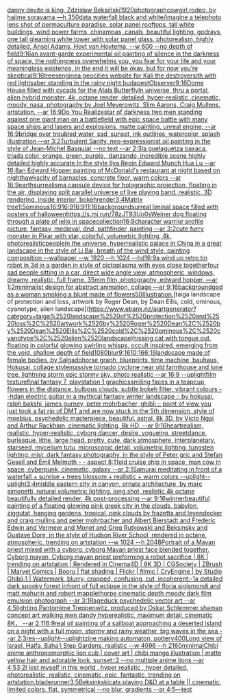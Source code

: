 [danny devito is king, Zdzisław Beksiński](https://www.ebank.nz/aiartgenerator?category=danny%2520devito%2520is%2520king%2C%2520Zdzis%C5%82aw%2520Beksi%C5%84ski)[1920](https://www.ebank.nz/aiartgenerator?category=1920)[photograph](https://www.ebank.nz/aiartgenerator?category=photograph)[cowgirl rodeo, by hajime sorayama —h 350](https://www.ebank.nz/aiartgenerator?category=cowgirl%2520rodeo%2C%2520by%2520hajime%2520sorayama%2520%E2%80%94h%2520350)[data waterfall black and white](https://www.ebank.nz/aiartgenerator?category=data%2520waterfall%2520black%2520and%2520white)[/imagine a telephoto lens shot of permaculture paradise, solar panel rooftops, tall white buildings, wind power farms, chinampas, canals, beautiful lighting, godrays, one tall gleaming white tower with solar panel glass, photorealism, highly detailed, Ansel Adams, Hoyt van Hoytema, --w 600 --no depth of field](https://www.ebank.nz/aiartgenerator?category=/imagine%2520a%2520telephoto%2520lens%2520shot%2520of%2520permaculture%2520paradise%2C%2520solar%2520panel%2520rooftops%2C%2520tall%2520white%2520buildings%2C%2520wind%2520power%2520farms%2C%2520chinampas%2C%2520canals%2C%2520beautiful%2520lighting%2C%2520godrays%2C%2520one%2520tall%2520gleaming%2520white%2520tower%2520with%2520solar%2520panel%2520glass%2C%2520photorealism%2C%2520highly%2520detailed%2C%2520Ansel%2520Adams%2C%2520Hoyt%2520van%2520Hoytema%2C%2520--w%2520600%2520--no%2520depth%2520of%2520field)[9:16](https://www.ebank.nz/aiartgenerator?category=9%3A16)[an avant-garde experimental oil painting of silence in the darkness of space, the nothingness overwhelms you, you fear for your life and your meaningless existence, in the end it will be okay, but for now you’re skeptical](https://www.ebank.nz/aiartgenerator?category=an%2520avant-garde%2520experimental%2520oil%2520painting%2520of%2520silence%2520in%2520the%2520darkness%2520of%2520space%2C%2520the%2520nothingness%2520overwhelms%2520you%2C%2520you%2520fear%2520for%2520your%2520life%2520and%2520your%2520meaningless%2520existence%2C%2520in%2520the%2520end%2520it%2520will%2520be%2520okay%2C%2520but%2520for%2520now%2520you%E2%80%99re%2520skeptical)[9:16](https://www.ebank.nz/aiartgenerator?category=9%3A16)[trees](https://www.ebank.nz/aiartgenerator?category=trees)[engine](https://www.ebank.nz/aiartgenerator?category=engine)[a geocities website for Kali the destroyer](https://www.ebank.nz/aiartgenerator?category=a%2520geocities%2520website%2520for%2520Kali%2520the%2520destroyer)[sith with red lightsaber standing in the rainy night budapest](https://www.ebank.nz/aiartgenerator?category=sith%2520with%2520red%2520lightsaber%2520standing%2520in%2520the%2520rainy%2520night%2520budapest)[Observer](https://www.ebank.nz/aiartgenerator?category=Observer)[9:16](https://www.ebank.nz/aiartgenerator?category=9%3A16)[Dome House filled with cycads for the Atala Butterfly](https://www.ebank.nz/aiartgenerator?category=Dome%2520House%2520filled%2520with%2520cycads%2520for%2520the%2520Atala%2520Butterfly)[In universe, thru a portal, alien hybrid monster, 4k, octane render, detailed, hyper-realistic, cinematic, moody, nasa, photography by Joel Meyerowitz, Slim Aarons, Craig Mullens, artstation, --ar 16:9](https://www.ebank.nz/aiartgenerator?category=In%2520universe%2C%2520thru%2520a%2520portal%2C%2520alien%2520hybrid%2520monster%2C%25204k%2C%2520octane%2520render%2C%2520detailed%2C%2520hyper-realistic%2C%2520cinematic%2C%2520moody%2C%2520nasa%2C%2520photography%2520by%2520Joel%2520Meyerowitz%2C%2520Slim%2520Aarons%2C%2520Craig%2520Mullens%2C%2520artstation%2C%2520--ar%252016%3A9)[Do You Realize](https://www.ebank.nz/aiartgenerator?category=Do%2520You%2520Realize)[star of darkness two men standing against one giant man on a battlefield with epic space battle with many space ships and lasers and explosions, matte painting, unreal engine, --ar 16:9](https://www.ebank.nz/aiartgenerator?category=star%2520of%2520darkness%2520two%2520men%2520standing%2520against%2520one%2520giant%2520man%2520on%2520a%2520battlefield%2520with%2520epic%2520space%2520battle%2520with%2520many%2520space%2520ships%2520and%2520lasers%2520and%2520explosions%2C%2520matte%2520painting%2C%2520unreal%2520engine%2C%2520--ar%252016%3A9)[bridge over troubled water, sad, sunset, ink outlines, watercolor, splash illustration —ar 3:2](https://www.ebank.nz/aiartgenerator?category=bridge%2520over%2520troubled%2520water%2C%2520sad%2C%2520sunset%2C%2520ink%2520outlines%2C%2520watercolor%2C%2520splash%2520illustration%2520%E2%80%94ar%25203%3A2)[Turbulent Sanity, neo-expressionist oil painting in the style of Jean-Michel Basquiat --no text --ar 2:3](https://www.ebank.nz/aiartgenerator?category=Turbulent%2520Sanity%2C%2520neo-expressionist%2520oil%2520painting%2520in%2520the%2520style%2520of%2520Jean-Michel%2520Basquiat%2520--no%2520text%2520--ar%25202%3A3)[la guelaguetza oaxaca, triada color, orange, green, purple,, danzando, incredible scene highly detailed highly accurate In the style Ilya Repin Edward Munch Hua Lu --ar 16:8](https://www.ebank.nz/aiartgenerator?category=la%2520guelaguetza%2520oaxaca%2C%2520triada%2520color%2C%2520orange%2C%2520green%2C%2520purple%2C%2C%2520danzando%2C%2520incredible%2520scene%2520highly%2520detailed%2520highly%2520accurate%2520In%2520the%2520style%2520Ilya%2520Repin%2520Edward%2520Munch%2520Hua%2520Lu%2520--ar%252016%3A8)[an Edward Hopper painting of McDonald's restaurant at night based on nighthawks](https://www.ebank.nz/aiartgenerator?category=an%2520Edward%2520Hopper%2520painting%2520of%2520McDonald%27s%2520restaurant%2520at%2520night%2520based%2520on%2520nighthawks)[city of barnacles, concrete floor, warm colors --ar 16:9](https://www.ebank.nz/aiartgenerator?category=city%2520of%2520barnacles%2C%2520concrete%2520floor%2C%2520warm%2520colors%2520--ar%252016%3A9)[earth](https://www.ebank.nz/aiartgenerator?category=earth)[surrealism](https://www.ebank.nz/aiartgenerator?category=surrealism)[a capsule device for holographic projection, floating in the air, displaying split parallel universe of live playing band, realistic, 3D rendering, inside interior, bokeh](https://www.ebank.nz/aiartgenerator?category=a%2520capsule%2520device%2520for%2520holographic%2520projection%2C%2520floating%2520in%2520the%2520air%2C%2520displaying%2520split%2520parallel%2520universe%2520of%2520live%2520playing%2520band%2C%2520realistic%2C%25203D%2520rendering%2C%2520inside%2520interior%2C%2520bokeh)[render](https://www.ebank.nz/aiartgenerator?category=render)[3:4](https://www.ebank.nz/aiartgenerator?category=3%3A4)[Matrix tree](https://www.ebank.nz/aiartgenerator?category=Matrix%2520tree)[1:5](https://www.ebank.nz/aiartgenerator?category=1%3A5)[ominous](https://www.ebank.nz/aiartgenerator?category=ominous)[16:9](https://www.ebank.nz/aiartgenerator?category=16%3A9)[16:9](https://www.ebank.nz/aiartgenerator?category=16%3A9)[16:9](https://www.ebank.nz/aiartgenerator?category=16%3A9)[11:16](https://www.ebank.nz/aiartgenerator?category=11%3A16)[background](https://www.ebank.nz/aiartgenerator?category=background)[surreal liminal space filled with posters of halloween](https://www.ebank.nz/aiartgenerator?category=surreal%2520liminal%2520space%2520filled%2520with%2520posters%2520of%2520halloween)[<https://s.mj.run/78zJT93Uo0s>](https://www.ebank.nz/aiartgenerator?category=%3Chttps%3A//s.mj.run/78zJT93Uo0s%3E)[Weiner dog floating through a plate of jello in space](https://www.ebank.nz/aiartgenerator?category=Weiner%2520dog%2520floating%2520through%2520a%2520plate%2520of%2520jello%2520in%2520space)[collection](https://www.ebank.nz/aiartgenerator?category=collection)[16:9](https://www.ebank.nz/aiartgenerator?category=16%3A9)[character warrior profile picture, fantasy, medieval, dnd, pathfinder, painting --ar 3:2](https://www.ebank.nz/aiartgenerator?category=character%2520warrior%2520profile%2520picture%2C%2520fantasy%2C%2520medieval%2C%2520dnd%2C%2520pathfinder%2C%2520painting%2520--ar%25203%3A2)[cute furry monster in Pixar with star, colorful, volumetric lighting, 4k, photorealistic](https://www.ebank.nz/aiartgenerator?category=cute%2520furry%2520monster%2520in%2520Pixar%2520with%2520star%2C%2520colorful%2C%2520volumetric%2520lighting%2C%25204k%2C%2520photorealistic)[people](https://www.ebank.nz/aiartgenerator?category=people)[In the universe, hyperrealistic palace in China in a great landscape in the style of Li Bai, breath of the wind style, painting composition --wallpaper --w 1920 --h 1024 --hd](https://www.ebank.nz/aiartgenerator?category=In%2520the%2520universe%2C%2520hyperrealistic%2520palace%2520in%2520China%2520in%2520a%2520great%2520landscape%2520in%2520the%2520style%2520of%2520Li%2520Bai%2C%2520breath%2520of%2520the%2520wind%2520style%2C%2520painting%2520composition%2520--wallpaper%2520--w%25201920%2520--h%25201024%2520--hd)[16:9](https://www.ebank.nz/aiartgenerator?category=16%3A9)[a wind up retro tin robot  in 3d in a garden in style of pictoplasma with eyes close together](https://www.ebank.nz/aiartgenerator?category=a%2520wind%2520up%2520retro%2520tin%2520robot%2520%2520in%25203d%2520in%2520a%2520garden%2520in%2520style%2520of%2520pictoplasma%2520with%2520eyes%2520close%2520together)[four sad people sitting in a car, direct wide angle view, atmospheric, windows, dreamy, realistic, full frame, 35mm film, photography, edward hopper, —ar 1:2](https://www.ebank.nz/aiartgenerator?category=four%2520sad%2520people%2520sitting%2520in%2520a%2520car%2C%2520direct%2520wide%2520angle%2520view%2C%2520atmospheric%2C%2520windows%2C%2520dreamy%2C%2520realistic%2C%2520full%2520frame%2C%252035mm%2520film%2C%2520photography%2C%2520edward%2520hopper%2C%2520%E2%80%94ar%25201%3A2)[minimalist design for abstract animation, collage —ar 9:16](https://www.ebank.nz/aiartgenerator?category=minimalist%2520design%2520for%2520abstract%2520animation%2C%2520collage%2520%E2%80%94ar%25209%3A16)[background](https://www.ebank.nz/aiartgenerator?category=background)[god as a woman smoking a blunt made of flowers](https://www.ebank.nz/aiartgenerator?category=god%2520as%2520a%2520woman%2520smoking%2520a%2520blunt%2520made%2520of%2520flowers)[50](https://www.ebank.nz/aiartgenerator?category=50)[Illustration.](https://www.ebank.nz/aiartgenerator?category=Illustration.)[taiga landscape of protection and loss, artwork by Roger Dean, by Dean Ellis, cold, ominous, cyanotype, alien landscape](https://www.ebank.nz/aiartgenerator?category=taiga%2520landscape%2520of%2520protection%2520and%2520loss%2C%2520artwork%2520by%2520Roger%2520Dean%2C%2520by%2520Dean%2520Ellis%2C%2520cold%2C%2520ominous%2C%2520cyanotype%2C%2520alien%2520landscape)[hissing cat with tongue out, floating in colorful glowing swirling whisps, occult inspired, emerging from the void, shallow depth of field](https://www.ebank.nz/aiartgenerator?category=hissing%2520cat%2520with%2520tongue%2520out%2C%2520floating%2520in%2520colorful%2520glowing%2520swirling%2520whisps%2C%2520occult%2520inspired%2C%2520emerging%2520from%2520the%2520void%2C%2520shallow%2520depth%2520of%2520field)[1080](https://www.ebank.nz/aiartgenerator?category=1080)[blur](https://www.ebank.nz/aiartgenerator?category=blur)[9:16](https://www.ebank.nz/aiartgenerator?category=9%3A16)[10:16](https://www.ebank.nz/aiartgenerator?category=10%3A16)[6:19](https://www.ebank.nz/aiartgenerator?category=6%3A19)[landscape made of female bodies, by Salgado](https://www.ebank.nz/aiartgenerator?category=landscape%2520made%2520of%2520female%2520bodies%2C%2520by%2520Salgado)[horse graph, blueprints, time machine, bauhaus, Hokusai, collage style](https://www.ebank.nz/aiartgenerator?category=horse%2520graph%2C%2520blueprints%2C%2520time%2520machine%2C%2520bauhaus%2C%2520Hokusai%2C%2520collage%2520style)[massive tornado cyclone near old farmhouse and lone tree, lightning storm epic stormy sky, photo realistic --ar 16:9 --uplight](https://www.ebank.nz/aiartgenerator?category=massive%2520tornado%2520cyclone%2520near%2520old%2520farmhouse%2520and%2520lone%2520tree%2C%2520lightning%2520storm%2520epic%2520stormy%2520sky%2C%2520photo%2520realistic%2520--ar%252016%3A9%2520--uplight)[film texture](https://www.ebank.nz/aiartgenerator?category=film%2520texture)[final fantasy 7, playstation 1 graphics](https://www.ebank.nz/aiartgenerator?category=final%2520fantasy%25207%2C%2520playstation%25201%2520graphics)[smiling faces in a teapcup, flowers in the distance, bulbous clouds, subtle bokeh filter, vibrant colours --hd](https://www.ebank.nz/aiartgenerator?category=smiling%2520faces%2520in%2520a%2520teapcup%2C%2520flowers%2520in%2520the%2520distance%2C%2520bulbous%2520clouds%2C%2520subtle%2520bokeh%2520filter%2C%2520vibrant%2520colours%2520--hd)[an electric guitar in a mythical fantasy winter landscape :: by hokusai, ralph bakshi, james gurney, peter mohrbacher, ghibli :: point of view you just took a fat rip of DMT and are now stuck in the 5th dimension, style of moebius, psychedelic masterpiece, beautiful, astral, 8k 3D, by Victo Ngai and Arthur Rackham, cinematic lighting, 8k HD, --ar 9:16](https://www.ebank.nz/aiartgenerator?category=an%2520electric%2520guitar%2520in%2520a%2520mythical%2520fantasy%2520winter%2520landscape%2520%3A%3A%2520by%2520hokusai%2C%2520ralph%2520bakshi%2C%2520james%2520gurney%2C%2520peter%2520mohrbacher%2C%2520ghibli%2520%3A%3A%2520point%2520of%2520view%2520you%2520just%2520took%2520a%2520fat%2520rip%2520of%2520DMT%2520and%2520are%2520now%2520stuck%2520in%2520the%25205th%2520dimension%2C%2520style%2520of%2520moebius%2C%2520psychedelic%2520masterpiece%2C%2520beautiful%2C%2520astral%2C%25208k%25203D%2C%2520by%2520Victo%2520Ngai%2520and%2520Arthur%2520Rackham%2C%2520cinematic%2520lighting%2C%25208k%2520HD%2C%2520--ar%25209%3A16)[heart](https://www.ebank.nz/aiartgenerator?category=heart)[realism, realistic, hyper-realistic,  cyborg dancer, desire, vogueing, streetdance, burlesque, lithe, large head, pretty, cute, dark atmosphere, interplanetary, starseed, mycelium tutu, microscopic detail, volumetric lighting, tungsten lighting, mist, dark fantasy photography, in the style of Peter gric and Stefan Gesell and Emil Melmoth - - aspect 8:11](https://www.ebank.nz/aiartgenerator?category=realism%2C%2520realistic%2C%2520hyper-realistic%2C%2520%2520cyborg%2520dancer%2C%2520desire%2C%2520vogueing%2C%2520streetdance%2C%2520burlesque%2C%2520lithe%2C%2520large%2520head%2C%2520pretty%2C%2520cute%2C%2520dark%2520atmosphere%2C%2520interplanetary%2C%2520starseed%2C%2520mycelium%2520tutu%2C%2520microscopic%2520detail%2C%2520volumetric%2520lighting%2C%2520tungsten%2520lighting%2C%2520mist%2C%2520dark%2520fantasy%2520photography%2C%2520in%2520the%2520style%2520of%2520Peter%2520gric%2520and%2520Stefan%2520Gesell%2520and%2520Emil%2520Melmoth%2520-%2520-%2520aspect%25208%3A11)[old cruise ship in space, man cow in space, cyberpunk, cinematic, galaxy --ar 2:1](https://www.ebank.nz/aiartgenerator?category=old%2520cruise%2520ship%2520in%2520space%2C%2520man%2520cow%2520in%2520space%2C%2520cyberpunk%2C%2520cinematic%2C%2520galaxy%2520--ar%25202%3A1)[Samurai meditating in front of a waterfall + sunrise + trees blossom + realistic + warm colors --uplight](https://www.ebank.nz/aiartgenerator?category=Samurai%2520meditating%2520in%2520front%2520of%2520a%2520waterfall%2520%2B%2520sunrise%2520%2B%2520trees%2520blossom%2520%2B%2520realistic%2520%2B%2520warm%2520colors%2520--uplight)[--uplight](https://www.ebank.nz/aiartgenerator?category=--uplight)[3:4](https://www.ebank.nz/aiartgenerator?category=3%3A4)[middle eastern city in canyon, ornate architecture, by marc simonetti, natural volumetric lighting, long shot, realistic 4k octane beautifully detailed render, 4k post-processing --ar 9:16](https://www.ebank.nz/aiartgenerator?category=middle%2520eastern%2520city%2520in%2520canyon%2C%2520ornate%2520architecture%2C%2520by%2520marc%2520simonetti%2C%2520natural%2520volumetric%2520lighting%2C%2520long%2520shot%2C%2520realistic%25204k%2520octane%2520beautifully%2520detailed%2520render%2C%25204k%2520post-processing%2520--ar%25209%3A16)[winner](https://www.ebank.nz/aiartgenerator?category=winner)[beautiful painting of a floating glowing pink greek city in the clouds, babylon, ziggutat, hanging gardens, tropical, pink clouds by frazetta and leyendecker and craig mullins and peter mohrbacher and Albert Bierstadt and Frederic Edwin and Vermeer and Monet and Greg Rutkowski and Beksinsky and Gustave Dore, in the style of Hudson River School, rendered in octane, atmospheric, trending on artstation  --w 1024 --h 2048](https://www.ebank.nz/aiartgenerator?category=beautiful%2520painting%2520of%2520a%2520floating%2520glowing%2520pink%2520greek%2520city%2520in%2520the%2520clouds%2C%2520babylon%2C%2520ziggutat%2C%2520hanging%2520gardens%2C%2520tropical%2C%2520pink%2520clouds%2520by%2520frazetta%2520and%2520leyendecker%2520and%2520craig%2520mullins%2520and%2520peter%2520mohrbacher%2520and%2520Albert%2520Bierstadt%2520and%2520Frederic%2520Edwin%2520and%2520Vermeer%2520and%2520Monet%2520and%2520Greg%2520Rutkowski%2520and%2520Beksinsky%2520and%2520Gustave%2520Dore%2C%2520in%2520the%2520style%2520of%2520Hudson%2520River%2520School%2C%2520rendered%2520in%2520octane%2C%2520atmospheric%2C%2520trending%2520on%2520artstation%2520%2520--w%25201024%2520--h%25202048)[Portrait of a Mayan priest mixed with a cyborg, cyborg Mayan priest face blended together, Cyborg mayan, Cyborg mayan priest preforming a robot sacrifice | 8K | trending on artstation | Rendered in Cinema4D | 8K 3D | CGSociety | ZBrush | Marvel Comics | Booru | flat shading | Flickr | filmic | CryEngine | by Studio Ghibli:1 | Watermark, blurry, cropped, confusing, cut, incoherent:-1](https://www.ebank.nz/aiartgenerator?category=Portrait%2520of%2520a%2520Mayan%2520priest%2520mixed%2520with%2520a%2520cyborg%2C%2520cyborg%2520Mayan%2520priest%2520face%2520blended%2520together%2C%2520Cyborg%2520mayan%2C%2520Cyborg%2520mayan%2520priest%2520preforming%2520a%2520robot%2520sacrifice%2520%7C%25208K%2520%7C%2520trending%2520on%2520artstation%2520%7C%2520Rendered%2520in%2520Cinema4D%2520%7C%25208K%25203D%2520%7C%2520CGSociety%2520%7C%2520ZBrush%2520%7C%2520Marvel%2520Comics%2520%7C%2520Booru%2520%7C%2520flat%2520shading%2520%7C%2520Flickr%2520%7C%2520filmic%2520%7C%2520CryEngine%2520%7C%2520by%2520Studio%2520Ghibli%3A1%2520%7C%2520Watermark%2C%2520blurry%2C%2520cropped%2C%2520confusing%2C%2520cut%2C%2520incoherent%3A-1)[a detailed dark spooky forest infront of full eclipse in the style of floria sigismondi and matt mahurin and robert mapplethorpe cinematic depth moody dark film emulsion photograph --ar 3:1](https://www.ebank.nz/aiartgenerator?category=a%2520detailed%2520dark%2520spooky%2520forest%2520infront%2520of%2520full%2520eclipse%2520in%2520the%2520style%2520of%2520floria%2520sigismondi%2520and%2520matt%2520mahurin%2520and%2520robert%2520mapplethorpe%2520cinematic%2520depth%2520moody%2520dark%2520film%2520emulsion%2520photograph%2520--ar%25203%3A1)[Rage](https://www.ebank.nz/aiartgenerator?category=Rage)[duck psychedelic vector art --ar 4:5](https://www.ebank.nz/aiartgenerator?category=duck%2520psychedelic%2520vector%2520art%2520--ar%25204%3A5)[lighting,](https://www.ebank.nz/aiartgenerator?category=lighting%2C)[Pantomime Treppenwitz, produced by Oskar Schlemmer shaman concept art walking men dandy hyperealistic, maximum detail, cinematic 8K， --ar 2:1](https://www.ebank.nz/aiartgenerator?category=Pantomime%2520Treppenwitz%2C%2520produced%2520by%2520Oskar%2520Schlemmer%2520shaman%2520concept%2520art%2520walking%2520men%2520dandy%2520hyperealistic%2C%2520maximum%2520detail%2C%2520cinematic%25208K%EF%BC%8C%2520--ar%25202%3A1)[16:9](https://www.ebank.nz/aiartgenerator?category=16%3A9)[real oil painting of a sailboat approaching a deserted island on a night with a full moon, stormy and rainy weather, big waves in the sea --ar 2:3](https://www.ebank.nz/aiartgenerator?category=real%2520oil%2520painting%2520of%2520a%2520sailboat%2520approaching%2520a%2520deserted%2520island%2520on%2520a%2520night%2520with%2520a%2520full%2520moon%2C%2520stormy%2520and%2520rainy%2520weather%2C%2520big%2520waves%2520in%2520the%2520sea%2520--ar%25202%3A3)[res](https://www.ebank.nz/aiartgenerator?category=res)[--uplight](https://www.ebank.nz/aiartgenerator?category=--uplight)[--uplight](https://www.ebank.nz/aiartgenerator?category=--uplight)[zine making automaton, pottery](https://www.ebank.nz/aiartgenerator?category=zine%2520making%2520automaton%2C%2520pottery)[400](https://www.ebank.nz/aiartgenerator?category=400)[Long view of Israel, Haifa, Baha'i Step Gardens, realistic    --w 4096  --h 2160](https://www.ebank.nz/aiartgenerator?category=Long%2520view%2520of%2520Israel%2C%2520Haifa%2C%2520Baha%27i%2520Step%2520Gardens%2C%2520realistic%2520%2520%2520%2520--w%25204096%2520%2520--h%25202160)[minimal](https://www.ebank.nz/aiartgenerator?category=minimal)[Chibi anime anthropomorphic lion cub | cover art | chibi manga illustration | matte yellow hair and adorable look, sunset::2 --no multiple anime lions --ar 4:5](https://www.ebank.nz/aiartgenerator?category=Chibi%2520anime%2520anthropomorphic%2520lion%2520cub%2520%7C%2520cover%2520art%2520%7C%2520chibi%2520manga%2520illustration%2520%7C%2520matte%2520yellow%2520hair%2520and%2520adorable%2520look%2C%2520sunset%3A%3A2%2520--no%2520multiple%2520anime%2520lions%2520--ar%25204%3A5)[3:2](https://www.ebank.nz/aiartgenerator?category=3%3A2)[I lost myself in this world , hyper realistic , hyper detailed, photorealistic, realistic, cinematic, epic, fantastic, trending on artstation,](https://www.ebank.nz/aiartgenerator?category=I%2520lost%2520myself%2520in%2520this%2520world%2520%2C%2520hyper%2520realistic%2520%2C%2520hyper%2520detailed%2C%2520photorealistic%2C%2520realistic%2C%2520cinematic%2C%2520epic%2C%2520fantastic%2C%2520trending%2520on%2520artstation%2C)[bladerunner](https://www.ebank.nz/aiartgenerator?category=bladerunner)[3:5](https://www.ebank.nz/aiartgenerator?category=3%3A5)[Beksinkski](https://www.ebank.nz/aiartgenerator?category=Beksinkski)[cats playing D&D at a table || cinematic, limited colors, flat, symmetrical --no blur, gradients --ar 4:5](https://www.ebank.nz/aiartgenerator?category=cats%2520playing%2520D%26D%2520at%2520a%2520table%2520%7C%7C%2520cinematic%2C%2520limited%2520colors%2C%2520flat%2C%2520symmetrical%2520--no%2520blur%2C%2520gradients%2520--ar%25204%3A5)[—test](https://www.ebank.nz/aiartgenerator?category=%E2%80%94test)